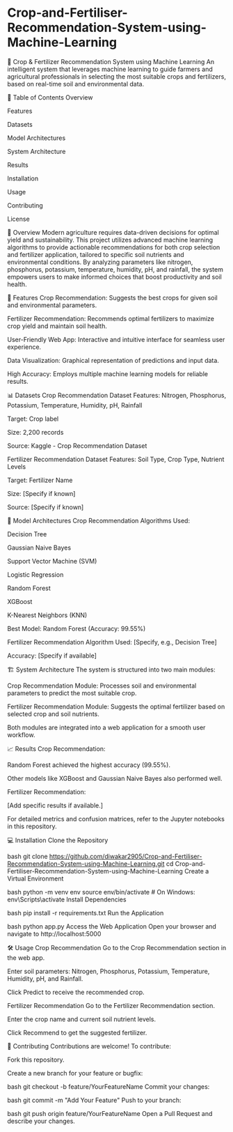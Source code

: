 # Crop-and-Fertiliser-Recommendation-System-using-Machine-Learning
🌾 Crop & Fertilizer Recommendation System using Machine Learning
An intelligent system that leverages machine learning to guide farmers and agricultural professionals in selecting the most suitable crops and fertilizers, based on real-time soil and environmental data.

📑 Table of Contents
Overview

Features

Datasets

Model Architectures

System Architecture

Results

Installation

Usage

Contributing

License

🌟 Overview
Modern agriculture requires data-driven decisions for optimal yield and sustainability. This project utilizes advanced machine learning algorithms to provide actionable recommendations for both crop selection and fertilizer application, tailored to specific soil nutrients and environmental conditions. By analyzing parameters like nitrogen, phosphorus, potassium, temperature, humidity, pH, and rainfall, the system empowers users to make informed choices that boost productivity and soil health.

🚀 Features
Crop Recommendation: Suggests the best crops for given soil and environmental parameters.

Fertilizer Recommendation: Recommends optimal fertilizers to maximize crop yield and maintain soil health.

User-Friendly Web App: Interactive and intuitive interface for seamless user experience.

Data Visualization: Graphical representation of predictions and input data.

High Accuracy: Employs multiple machine learning models for reliable results.

📊 Datasets
Crop Recommendation Dataset
Features: Nitrogen, Phosphorus, Potassium, Temperature, Humidity, pH, Rainfall

Target: Crop label

Size: 2,200 records

Source: Kaggle - Crop Recommendation Dataset

Fertilizer Recommendation Dataset
Features: Soil Type, Crop Type, Nutrient Levels

Target: Fertilizer Name

Size: [Specify if known]

Source: [Specify if known]

🧠 Model Architectures
Crop Recommendation
Algorithms Used:

Decision Tree

Gaussian Naive Bayes

Support Vector Machine (SVM)

Logistic Regression

Random Forest

XGBoost

K-Nearest Neighbors (KNN)

Best Model: Random Forest (Accuracy: 99.55%)

Fertilizer Recommendation
Algorithm Used: [Specify, e.g., Decision Tree]

Accuracy: [Specify if available]

🏗️ System Architecture
The system is structured into two main modules:

Crop Recommendation Module: Processes soil and environmental parameters to predict the most suitable crop.

Fertilizer Recommendation Module: Suggests the optimal fertilizer based on selected crop and soil nutrients.

Both modules are integrated into a web application for a smooth user workflow.

📈 Results
Crop Recommendation:

Random Forest achieved the highest accuracy (99.55%).

Other models like XGBoost and Gaussian Naive Bayes also performed well.

Fertilizer Recommendation:

[Add specific results if available.]

For detailed metrics and confusion matrices, refer to the Jupyter notebooks in this repository.

💻 Installation
Clone the Repository

bash
git clone https://github.com/diwakar2905/Crop-and-Fertiliser-Recommendation-System-using-Machine-Learning.git
cd Crop-and-Fertiliser-Recommendation-System-using-Machine-Learning
Create a Virtual Environment

bash
python -m venv env
source env/bin/activate  # On Windows: env\Scripts\activate
Install Dependencies

bash
pip install -r requirements.txt
Run the Application

bash
python app.py
Access the Web Application
Open your browser and navigate to http://localhost:5000

🛠️ Usage
Crop Recommendation
Go to the Crop Recommendation section in the web app.

Enter soil parameters: Nitrogen, Phosphorus, Potassium, Temperature, Humidity, pH, and Rainfall.

Click Predict to receive the recommended crop.

Fertilizer Recommendation
Go to the Fertilizer Recommendation section.

Enter the crop name and current soil nutrient levels.

Click Recommend to get the suggested fertilizer.

🤝 Contributing
Contributions are welcome! To contribute:

Fork this repository.

Create a new branch for your feature or bugfix:

bash
git checkout -b feature/YourFeatureName
Commit your changes:

bash
git commit -m "Add Your Feature"
Push to your branch:

bash
git push origin feature/YourFeatureName
Open a Pull Request and describe your changes.
